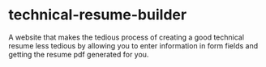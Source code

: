 # technical-resume-builder
A website that makes the tedious process of creating a good technical resume less tedious by allowing you to enter information in form fields and getting the resume pdf generated for you.
